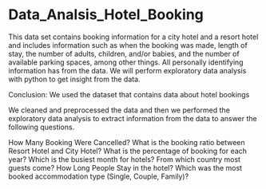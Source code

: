 # Data_Analsis_Hotel_Booking
This data set contains booking information for a city hotel and a resort hotel and includes information such as when the booking was made, length of stay, the number of adults, children, and/or babies, and the number of available parking spaces, among other things. All personally identifying information has from the data.  We will perform exploratory data analysis with python to get insight from the data.
































Conclusion:
We used the dataset that contains data about hotel bookings

We cleaned and preprocessed the data and then we performed the exploratory data analysis to extract information from the data to answer the following questions.

How Many Booking Were Cancelled?
What is the booking ratio between Resort Hotel and City Hotel?
What is the percentage of booking for each year?
Which is the busiest month for hotels?
From which country most guests come?
How Long People Stay in the hotel?
Which was the most booked accommodation type (Single, Couple, Family)?
